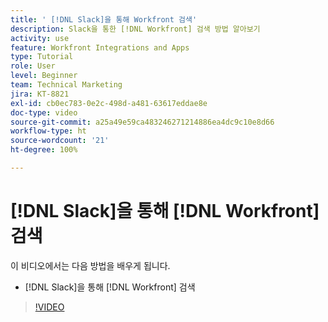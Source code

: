 ```yaml
---
title: ' [!DNL Slack]을 통해 Workfront 검색'
description: Slack을 통한 [!DNL Workfront] 검색 방법 알아보기
activity: use
feature: Workfront Integrations and Apps
type: Tutorial
role: User
level: Beginner
team: Technical Marketing
jira: KT-8821
exl-id: cb0ec783-0e2c-498d-a481-63617eddae8e
doc-type: video
source-git-commit: a25a49e59ca483246271214886ea4dc9c10e8d66
workflow-type: ht
source-wordcount: '21'
ht-degree: 100%

---
```


# [!DNL Slack]을 통해 [!DNL Workfront] 검색

이 비디오에서는 다음 방법을 배우게 됩니다.

* [!DNL Slack]을 통해 [!DNL Workfront] 검색

>[!VIDEO](https://video.tv.adobe.com/v/335121/?quality=12&learn=on)
